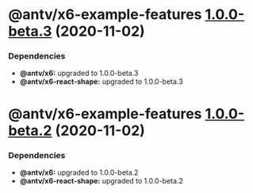 # @antv/x6-example-features [1.0.0-beta.3](https://github.com/antvis/x6/compare/@antv/x6-example-features@1.0.0-beta.2...@antv/x6-example-features@1.0.0-beta.3) (2020-11-02)





### Dependencies

* **@antv/x6:** upgraded to 1.0.0-beta.3
* **@antv/x6-react-shape:** upgraded to 1.0.0-beta.3

# @antv/x6-example-features [1.0.0-beta.2](https://github.com/antvis/x6/compare/@antv/x6-example-features@1.0.0-beta.1...@antv/x6-example-features@1.0.0-beta.2) (2020-11-02)





### Dependencies

* **@antv/x6:** upgraded to 1.0.0-beta.2
* **@antv/x6-react-shape:** upgraded to 1.0.0-beta.2
